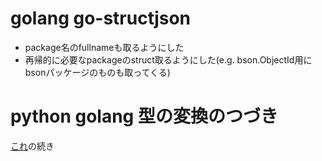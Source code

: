 # golang go-structjson

- package名のfullnameも取るようにした
- 再帰的に必要なpackageのstruct取るようにした(e.g. bson.ObjectId用にbsonパッケージのものも取ってくる)

# python golang 型の変換のつづき

[これ](../20161024/example_conversion)の続き

